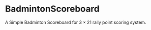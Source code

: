 BadmintonScoreboard
===================

A Simple Badminton Scoreboard for 3 × 21 rally point scoring system.
